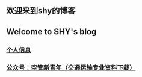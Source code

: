 ## 欢迎来到shy的博客
## Welcome to SHY's blog

### [个人信息](/mymes.md)

### [公众号：空管新青年（交通运输专业资料下载）](/ATCnewyouth/index.md)
